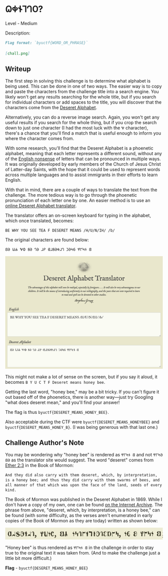 # 𐐗𐐡𐐆𐐑𐐓𐐄?
Level - Medium

Description:
```markdown
Flag format: `byuctf{WORD_OR_PHRASE}`

[chall.png]
```

## Writeup
The first step in solving this challenge is to determine what alphabet is being used.  This can be done in one of two ways.  The easier way is to copy and paste the characters from the challenge title into a search engine.  You likely won't get any results searching for the whole title, but if you search for individual characters or add spaces to the title, you will discover that the characters come from the [Deseret Alphabet](https://en.wikipedia.org/wiki/Deseret_alphabet).


Alternatively, you can do a reverse image search.  Again, you won't get any useful results if you search for the whole thing, but if you crop the search down to just one character (I had the most luck with the `𐐏` character), there's a chance that you'll find a match that is useful enough to inform you where the character comes from.

With some research, you'll find that the Deseret Alphabet is a phoenetic alphabet, meaning that each letter represents a different sound, without any of the [English nonsense](https://www.reddit.com/r/dataisbeautiful/comments/gzu9d5/updated_different_ways_to_pronounce_each_letter_oc/) of letters that can be pronounced in multiple ways.  It was originally developed by early members of the Church of Jesus Christ of Latter-day Saints, with the hope that it could be used to represent words across multiple languages and to assist immigrants in their efforts to learn English.

With that in mind, there are a couple of ways to translate the text from the challenge.  The more tedious way is to go through the phoenetic pronunciation of each letter one by one.  An easier method is to use an [online Deseret Alphabet translator](https://www.2deseret.com).

The translator offers an on-screen keyboard for typing in the alphabet, which once translated, becomes:

```
BE WHY YOU SEE TEA F DESERET MEANS /H/U/N/IH/ /b/
```

The original characters are found below:

```
𐐒𐐀 𐐎𐐌 𐐏𐐅 𐐝𐐀 𐐓𐐀 𐐇𐐙 𐐔𐐇𐐝𐐀𐐡𐐇𐐓 𐐣𐐀𐐤𐐞 𐐐𐐊𐐤𐐆 𐐒
```

![](translator.png)

This might not make a lot of sense on the screen, but if you say it aloud, it becomes `B Y U C T F Deseret means honey bee`.

Getting the last word, "honey bee," may be a bit tricky.  If you can't figure it out based off of the phoenetics, there is another way—just try Googling "what does deseret mean," and you'll find your answer!

The flag is thus `byuctf{DESERET_MEANS_HONEY_BEE}`.

Also acceptable during the CTF were `byuctf{DESERET_MEANS_HONEYBEE}` and `byuctf{DESERET_MEANS_HONEY_B}`. (I was being generous with that last one.)

## Challenge Author's Note

You may be wondering why "honey bee" is rendered as `𐐐𐐊𐐤𐐆 𐐒` and not `𐐐𐐊𐐤𐐀 𐐒𐐀` as the translator site would suggest. The word "deseret" comes from [Ether 2:3](https://www.churchofjesuschrist.org/study/scriptures/bofm/ether/2.3?lang=eng&clang=eng#p3) in the Book of Mormon:

```
And they did also carry with them deseret, which, by interpretation, is a honey bee; and thus they did carry with them swarms of bees, and all manner of that which was upon the face of the land, seeds of every kind.
```

The Book of Mormon was published in the Deseret Alphabet in 1869.  While I don't have a copy of my own, one can be found [on the Internet Archive](https://archive.org/embed/bookofmormdeseretalpha00).  The phrase from above, "deseret, which, by interpretation, is a honey bee," can be found (with some difficulty, as the verses aren't enumerated in early copies of the Book of Mormon as they are today) written as shown below:

![](ether2_3.png)

"Honey bee" is thus rendered as `𐐐𐐊𐐤𐐆 𐐒` in the challenge in order to stay true to the original text it was taken from.  (And to make the challenge just a little bit more difficult.)


**Flag** - `byuctf{DESERET_MEANS_HONEY_BEE}`